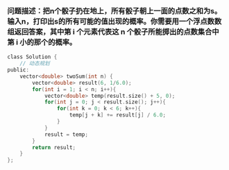 ### 问题描述：把n个骰子扔在地上，所有骰子朝上一面的点数之和为s。输入n，打印出s的所有可能的值出现的概率。你需要用一个浮点数数组返回答案，其中第 i 个元素代表这 n 个骰子所能掷出的点数集合中第 i 小的那个的概率。

```c
class Solution {
    // 动态规划
public:
    vector<double> twoSum(int n) {
        vector<double> result(6, 1/6.0);
        for(int i = 1; i < n; i++){
            vector<double> temp(result.size() + 5, 0);
            for(int j = 0; j < result.size(); j++){
                for(int k = 0; k < 6; k++){
                    temp[j + k] += result[j] / 6.0;
                }
            }
            result = temp;
        }
        return result;
    }
};
```